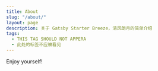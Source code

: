 ```yaml
---
title: About
slug: "/about/"
layout: page
description: 关于 Gatsby Starter Breeze，清风朗月的简单介绍
tags:
  - THIS TAG SHOULD NOT APPERA
  - 此处的标签不应被看见
---
```


Enjoy yourself!
